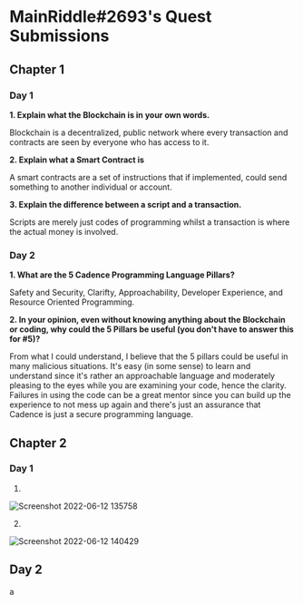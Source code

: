# **MainRiddle#2693's Quest Submissions**

## **Chapter 1**


### **Day 1**



**1. Explain what the Blockchain is in your own words.**

Blockchain is a decentralized, public network where every transaction and contracts are seen by everyone who has access to it.

**2. Explain what a Smart Contract is**

A smart contracts are a set of instructions that if implemented, could send something to another individual or account.


**3. Explain the difference between a script and a transaction.**

Scripts are merely just codes of programming whilst a transaction is where the actual money is involved. 

### Day 2 

**1. What are the 5 Cadence Programming Language Pillars?**

Safety and Security, Clarifty, Approachability, Developer Experience, and Resource Oriented Programming.

**2. In your opinion, even without knowing anything about the Blockchain or coding, why could the 5 Pillars be useful (you don't have to answer this for #5)?**

From what I could understand, I believe that the 5 pillars could be useful in many malicious situations. It's easy (in some sense) to learn and understand since it's rather an approachable language and moderately pleasing to the eyes while you are examining your code, hence the clarity. Failures in using the code can be a great mentor since you can build up the experience to not mess up again and there's just an assurance that Cadence is just a secure programming language. 


## Chapter 2 

### Day 1 

1. 

![Screenshot 2022-06-12 135758](https://user-images.githubusercontent.com/106502749/173218316-095e3a9e-0f08-4a24-8dba-a218f51eb540.png)

2. 

![Screenshot 2022-06-12 140429](https://user-images.githubusercontent.com/106502749/173219314-26b5ecac-c073-4bc7-95e8-2da1a23b3757.png)

## Day 2


a
